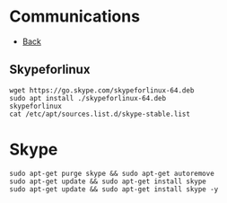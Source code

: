 # Communications

- [Back](README.md)

## Skypeforlinux
```
wget https://go.skype.com/skypeforlinux-64.deb
sudo apt install ./skypeforlinux-64.deb
skypeforlinux
cat /etc/apt/sources.list.d/skype-stable.list
```

# Skype
```
sudo apt-get purge skype && sudo apt-get autoremove
sudo apt-get update && sudo apt-get install skype
sudo apt-get update && sudo apt-get install skype -y
```
